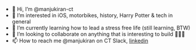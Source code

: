 - 👋 Hi, I’m @manjukiran-ct
- 👀 I’m interested in iOS, motorbikes, history, Harry Potter & tech in general
- 🌱 I’m currently learning how to lead a stress free life (still learning, BTW)
- 💞️ I’m looking to collaborate on anything that is interesting to build 👷🏻‍♂️
- 📫 How to reach me @manjukiran on CT Slack,  [linkedin](linkedin.com/in/manjukiran)

<!---
manjukiran-ct/manjukiran-ct is a ✨ special ✨ repository because its `README.md` (this file) appears on your GitHub profile.
You can click the Preview link to take a look at your changes.
--->
